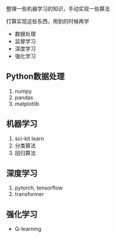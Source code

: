 整理一些机器学习的知识，手动实现一些算法

打算实现这些东西，用到的时候再学
- 数据处理
- 监督学习
- 深度学习
- 强化学习

## Python数据处理
1. numpy
2. pandas
3. matplotlib

## 机器学习
1. sci-kit learn
2. 分类算法
3. 回归算法

## 深度学习
1. pytorch, tensorflow
2. transformer

## 强化学习
- Q-learning